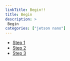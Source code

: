 ```yaml
---
linkTitle: Begin!!
title: Begin
description: >
 Begin
categories: ["jetson nano"]
---
```


*	[Step 1]()
*	[Step 2]()
*	[Step 3]()